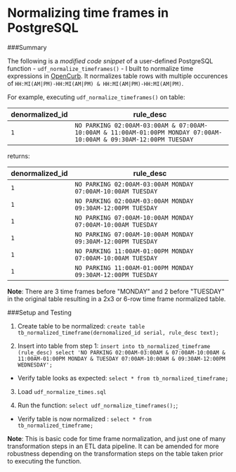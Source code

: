 # Normalizing time frames in PostgreSQL

###Summary

The following is a *modified code snippet* of a user-defined PostgreSQL function - `udf_normalize_timeframes()` - I built to normalize time expressions in [OpenCurb](http://www.opencurb.nyc). It normalizes table rows with multiple occurences of `HH:MI(AM|PM)-HH:MI(AM|PM) & HH:MI(AM|PM)-HH:MI(AM|PM)`.

For example, executing `udf_normalize_timeframes()` on table:

denormalized_id | rule_desc
------------ | -------------
`1` | `NO PARKING 02:00AM-03:00AM & 07:00AM-10:00AM & 11:00AM-01:00PM MONDAY 07:00AM-10:00AM & 09:30AM-12:00PM TUESDAY`

returns:

denormalized_id | rule_desc
------------ | -------------
`1`|`NO PARKING 02:00AM-03:00AM MONDAY 07:00AM-10:00AM TUESDAY`
`1`|`NO PARKING 02:00AM-03:00AM MONDAY 09:30AM-12:00PM TUESDAY`
`1`|`NO PARKING 07:00AM-10:00AM MONDAY 07:00AM-10:00AM TUESDAY`
`1`|`NO PARKING 07:00AM-10:00AM MONDAY 09:30AM-12:00PM TUESDAY`
`1`|`NO PARKING 11:00AM-01:00PM MONDAY 07:00AM-10:00AM TUESDAY`
`1`|`NO PARKING 11:00AM-01:00PM MONDAY 09:30AM-12:00PM TUESDAY`

**Note**: There are 3 time frames before "MONDAY" and 2 before "TUESDAY" in the original table resulting in a 2x3 or 6-row time frame normalized table.

###Setup and Testing

1. Create table to be normalized: `create table tb_normalized_timeframe(dernomalized_id serial, rule_desc text);`

2. Insert into table from step 1: `insert into tb_normalized_timeframe (rule_desc) select 'NO PARKING 02:00AM-03:00AM & 07:00AM-10:00AM & 11:00AM-01:00PM MONDAY & TUESDAY 07:00AM-10:00AM & 09:30AM-12:00PM WEDNESDAY';` 
 * Verify table looks as expected: `select * from tb_normalized_timeframe;`
 
3. Load `udf_normalize_times.sql`

4. Run the function: `select udf_normalize_timeframes();`;
 * Verify table is now normalized : `select * from tb_normalized_timeframe;`

**Note**: This is basic code for time frame normalization, and just one of many transformation steps in an ETL data pipeline. It can be amended for more robustness depending on the transformation steps on the table taken prior to executing the function.
